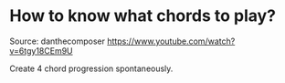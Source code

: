 # How to know what chords to play?

Source: danthecomposer https://www.youtube.com/watch?v=6tgy18CEm9U

Create 4 chord progression spontaneously.
